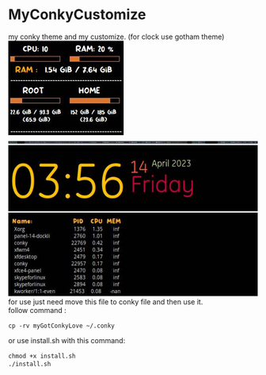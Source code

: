# MyConkyCustomize
my conky theme and my customize. (for clock use gotham theme) <br>
![](https://github.com/AmirhosseinAbutalebi/MyConkyCustomize/blob/master/myGotConkyLove/infoConky.jpg)<br>
![](https://github.com/AmirhosseinAbutalebi/MyConkyCustomize/blob/master/myGotConkyLove/littleBotConky.jpg)<br>
![](https://github.com/AmirhosseinAbutalebi/MyConkyCustomize/blob/master/myGotConkyLove/myGotham.jpg)<br>
![](https://github.com/AmirhosseinAbutalebi/MyConkyCustomize/blob/master/myGotConkyLove/taskMng.jpg)<br>
for use just need move this file to conky file and then use it.<br>
follow command :
```
cp -rv myGotConkyLove ~/.conky
```
or use install.sh with this command:
```
chmod +x install.sh
./install.sh
```
